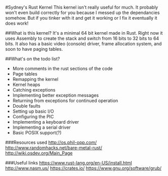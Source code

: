 #Sydney's Rust Kernel
This kernel isn't really useful for much. It probably won't even build correctly for you because I messed up the dependancies somehow. But if you tinker with it and get it working or I fix it eventually it does work!

##What is this kernel?
It's a minimal 64 bit kernel made in Rust. Right now it uses Assembly to create the stack and switch from 16 bits to 32 bits to 64 bits. It also has a basic video (console) driver, frame allocation system, and soon to have paging tables.

##What's on the todo list?
- More comments in the rust sections of the code
- Page tables
- Remapping the kernel
- Kernel heaps
- Catching exceptions
- Implementing better exception messages
- Returning from exceptions for continued operation
- Double faults 
- Setting up basic I/O
- Configuring the PIC
- Implementing a keyboard driver
- Implementing a serial driver
- Basic POSIX support(?)

###Resources used
http://os.phil-opp.com/
http://www.randomhacks.net/bare-metal-rust/
http://wiki.osdev.org/Main_Page

###Useful links
https://www.rust-lang.org/en-US/install.html
http://www.nasm.us/
https://crates.io/
https://www.gnu.org/software/grub/